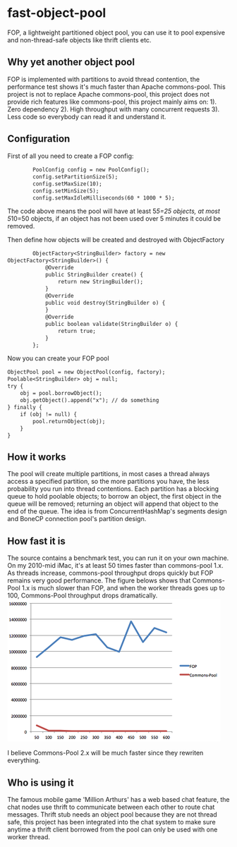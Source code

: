 fast-object-pool
================

FOP, a lightweight partitioned object pool, you can use it to pool expensive and non-thread-safe objects like thrift clients etc.

Why yet another object pool
--------------

FOP is implemented with partitions to avoid thread contention, the performance test shows it's much faster than Apache commons-pool. This project is not to replace Apache commons-pool, this project does not provide rich features like commons-pool, this project mainly aims on:
1). Zero dependency
2). High throughput with many concurrent requests
3). Less code so everybody can read it and understand it.


Configuration
-------------
First of all you need to create a FOP config:
```
        PoolConfig config = new PoolConfig();
        config.setPartitionSize(5);
        config.setMaxSize(10);
        config.setMinSize(5);
        config.setMaxIdleMilliseconds(60 * 1000 * 5);
```
The code above means the pool will have at least 5*5=25 objects, at most 5*10=50 objects, if an object has not been used over 5 minutes it could be removed.

Then define how objects will be created and destroyed with ObjectFactory
```
        ObjectFactory<StringBuilder> factory = new ObjectFactory<StringBuilder>() {
            @Override
            public StringBuilder create() {
                return new StringBuilder();
            }
            @Override
            public void destroy(StringBuilder o) {
            }
            @Override
            public boolean validate(StringBuilder o) {
                return true;
            }
        };
```

Now you can create your FOP pool
```
ObjectPool pool = new ObjectPool(config, factory);
Poolable<StringBuilder> obj = null;
try {
    obj = pool.borrowObject();
    obj.getObject().append("x"); // do something
} finally {
    if (obj != null) {
        pool.returnObject(obj);
    }
}
```

How it works
--------------
The pool will create multiple partitions, in most cases a thread always access a specified partition, so the more partitions you have, the less probability you run into thread contentions. Each partition has a blocking queue to hold poolable objects; to borrow an object, the first object in the queue will be removed; returning an object will append that object to the end of the queue. The idea is from ConcurrentHashMap's segments design and BoneCP connection pool's partition design.


How fast it is
--------------
The source contains a benchmark test, you can run it on your own machine. On my 2010-mid iMac, it's at least 50 times faster than commons-pool 1.x. As threads increase, commons-pool throughput drops quickly but FOP remains very good performance.
The figure belows shows that Commons-Pool 1.x is much slower than FOP, and when the worker threads goes up to 100, Commons-Pool throughput drops dramatically.
![](docs/benchmark.png?raw=true)

I believe Commons-Pool 2.x will be much faster since they rewriten everything.

Who is using it
---------------
The famous mobile game 'Million Arthurs' has a web based chat feature, the chat nodes use thrift to communicate between each other to route chat messages. Thrift stub needs an object pool because they are not thread safe, this project has been integrated into the chat system to make sure anytime a thrift client borrowed from the pool can only be used with one worker thread.
